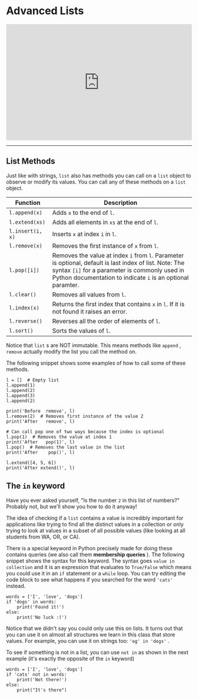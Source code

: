 # Advanced Lists

<div style="position: relative; padding-bottom: 62.5%; height: 0;">
    <iframe src="https://www.loom.com/embed/0f46f457b6ed496aa6abe13391c07d39" frameborder="0" webkitallowfullscreen mozallowfullscreen allowfullscreen style="position: absolute; top: 0; left: 0; width: 100%; height: 100%;"></iframe>
</div>

---

## List Methods

Just like with strings, `list` also has methods you can call on a `list` object to observe or modify its values. You can call any of these methods on a `list` object.

| Function         | Description                                                                                                                                                                                                             |
| ---------------- | ----------------------------------------------------------------------------------------------------------------------------------------------------------------------------------------------------------------------- |
| `l.append(x)`    | Adds `x` to the end of `l`.                                                                                                                                                                                             |
| `l.extend(xs)`   | Adds all elements in `xs` at the end of `l`.                                                                                                                                                                            |
| `l.insert(i, x)` | Inserts `x` at index `i` in `l`.                                                                                                                                                                                        |
| `l.remove(x)`    | Removes the first instance of `x` from `l`.                                                                                                                                                                             |
| `l.pop([i])`     | Removes the value at index `i` from `l`. Parameter is optional, default is last index of list. Note: The syntax `[i]` for a parameter is commonly used in Python documentation to indicate `i` is an optional paramter. |
| `l.clear()`      | Removes all values from `l`.                                                                                                                                                                                            |
| `l.index(x)`     | Returns the first index that contains `x` in `l`. If it is not found it raises an error.                                                                                                                                |
| `l.reverse()`    | Reverses all the order of elements of `l`.                                                                                                                                                                              |
| `l.sort()`       | Sorts the values of `l`.                                                                                                                                                                                                |

Notice that `list` s are NOT immutable. This means methods like `append` , `remove` actually modify the list you call the method on.

The following snippet shows some examples of how to call some of these methods.

```{snippet}
l = []  # Empty list
l.append(1)
l.append(2)
l.append(3)
l.append(2)

print('Before  remove', l)
l.remove(2)  # Removes first instance of the value 2
print('After   remove', l)

# Can call pop one of two ways because the index is optional
l.pop(1)  # Removes the value at index 1
print('After   pop(1)', l)
l.pop()  # Removes the last value in the list
print('After    pop()', l)

l.extend([4, 5, 6])
print('After extend()', l)
```

## The `in` keyword

Have you ever asked yourself, "Is the number `2` in this list of numbers?" Probably not, but we'll show you how to do it anyway!

The idea of checking if a `list` contains a value is incredibly important for applications like trying to find all the distinct values in a collection or only trying to look at values in a subset of all possible values (like looking at all students from WA, OR, or CA).

There is a special keyword in Python precisely made for doing these contains queries (we also call them **membership queries** ). The following snippet shows the syntax for this keyword. The syntax goes `value in collection` and it is an expression that evaluates to `True/False` which means you could use it in an `if` statement or a `while` loop. You can try editing the code block to see what happens if you searched for the word `'cats'` instead.

```{snippet}
words = ['I', 'love', 'dogs']
if 'dogs' in words:
    print('Found it!')
else:
    print('No luck :(')
```

Notice that we didn't say you could only use this on lists. It turns out that you can use it on almost all structures we learn in this class that store values. For example, you can use it on strings too: `'og' in 'dogs'` .

To see if something is not in a list, you can use `not in` as shown in the next example (it's exactly the opposite of the `in` keyword)

```{snippet}
words = ['I', 'love', 'dogs']
if 'cats' not in words:
    print('Not there!')
else:
    print("It's there")
```
